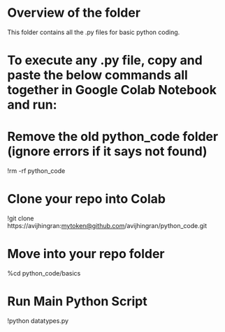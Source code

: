 # Overview of the folder
This folder contains all the .py files for basic python coding.

# To execute any .py file, copy and paste the below commands all together in Google Colab Notebook and run:
# Remove the old python_code folder (ignore errors if it says not found)
!rm -rf python_code

# Clone your repo into Colab
!git clone https://avijhingran:mytoken@github.com/avijhingran/python_code.git

# Move into your repo folder
%cd python_code/basics

# Run Main Python Script
!python datatypes.py
